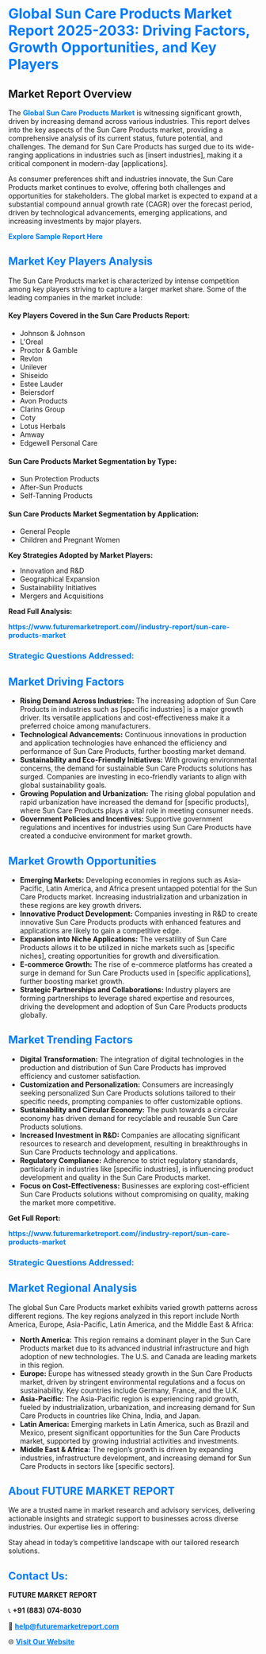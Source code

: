 <h1 style="color: #007BFF;">Global Sun Care Products Market Report 2025-2033: Driving Factors, Growth Opportunities, and Key Players</h1>

<section id="overview">
<h2>Market Report Overview</h2>
<p>The <a href="https://www.futuremarketreport.com//industry-report/sun-care-products-market" style="color: #007BFF; text-decoration: none;"><strong>Global Sun Care Products Market</strong></a> is witnessing significant growth, driven by increasing demand across various industries. This report delves into the key aspects of the Sun Care Products market, providing a comprehensive analysis of its current status, future potential, and challenges. The demand for Sun Care Products has surged due to its wide-ranging applications in industries such as [insert industries], making it a critical component in modern-day [applications].</p>
<p>As consumer preferences shift and industries innovate, the Sun Care Products market continues to evolve, offering both challenges and opportunities for stakeholders. The global market is expected to expand at a substantial compound annual growth rate (CAGR) over the forecast period, driven by technological advancements, emerging applications, and increasing investments by major players.</p>
</section>

<section id="overview">
<p><a href="https://www.futuremarketreport.com//request-sample/reportId=53328" style="color: #007BFF; text-decoration: none;"><strong>Explore Sample Report Here</strong></a></p>
</section>

<section id="key-players">
<h2 style="color: #007BFF;">Market Key Players Analysis</h2>
<p>The Sun Care Products market is characterized by intense competition among key players striving to capture a larger market share. Some of the leading companies in the market include:</p>
<h4>Key Players Covered in the Sun Care Products Report:</h4>
<ul><li>Johnson &amp; Johnson</li><li>L&#039;Oreal</li><li>Proctor &amp; Gamble</li><li>Revlon</li><li>Unilever</li><li>Shiseido</li><li>Estee Lauder</li><li>Beiersdorf</li><li>Avon Products</li><li>Clarins Group</li><li>Coty</li><li>Lotus Herbals</li><li>Amway</li><li>Edgewell Personal Care</li></ul>
<h4>Sun Care Products Market Segmentation by Type:</h4>
<ul><li>Sun Protection Products</li><li>After-Sun Products</li><li>Self-Tanning Products</li></ul>

<h4>Sun Care Products Market Segmentation by Application:</h4>
<ul><li>General People</li><li>Children and Pregnant Women</li></ul>
<p><strong>Key Strategies Adopted by Market Players:</strong></p>
<ul>
<li>Innovation and R&D</li>
<li>Geographical Expansion</li>
<li>Sustainability Initiatives</li>
<li>Mergers and Acquisitions</li>
</ul>
</section>

<section>
<p><strong>Read Full Analysis: </strong></p><a href="https://www.futuremarketreport.com//industry-report/sun-care-products-market" style="color: #007BFF; text-decoration: none;"><strong>https://www.futuremarketreport.com//industry-report/sun-care-products-market</strong></a>
<h3 style="color: #007BFF;">Strategic Questions Addressed:</h3>
</section>

<section id="driving-factors">
<h2 style="color: #007BFF;">Market Driving Factors</h2>
<ul>
<li><strong>Rising Demand Across Industries:</strong> The increasing adoption of Sun Care Products in industries such as [specific industries] is a major growth driver. Its versatile applications and cost-effectiveness make it a preferred choice among manufacturers.</li>
<li><strong>Technological Advancements:</strong> Continuous innovations in production and application technologies have enhanced the efficiency and performance of Sun Care Products, further boosting market demand.</li>
<li><strong>Sustainability and Eco-Friendly Initiatives:</strong> With growing environmental concerns, the demand for sustainable Sun Care Products solutions has surged. Companies are investing in eco-friendly variants to align with global sustainability goals.</li>
<li><strong>Growing Population and Urbanization:</strong> The rising global population and rapid urbanization have increased the demand for [specific products], where Sun Care Products plays a vital role in meeting consumer needs.</li>
<li><strong>Government Policies and Incentives:</strong> Supportive government regulations and incentives for industries using Sun Care Products have created a conducive environment for market growth.</li>
</ul>
</section>

<section id="growth-opportunities">
<h2 style="color: #007BFF;">Market Growth Opportunities</h2>
<ul>
<li><strong>Emerging Markets:</strong> Developing economies in regions such as Asia-Pacific, Latin America, and Africa present untapped potential for the Sun Care Products market. Increasing industrialization and urbanization in these regions are key growth drivers.</li>
<li><strong>Innovative Product Development:</strong> Companies investing in R&D to create innovative Sun Care Products products with enhanced features and applications are likely to gain a competitive edge.</li>
<li><strong>Expansion into Niche Applications:</strong> The versatility of Sun Care Products allows it to be utilized in niche markets such as [specific niches], creating opportunities for growth and diversification.</li>
<li><strong>E-commerce Growth:</strong> The rise of e-commerce platforms has created a surge in demand for Sun Care Products used in [specific applications], further boosting market growth.</li>
<li><strong>Strategic Partnerships and Collaborations:</strong> Industry players are forming partnerships to leverage shared expertise and resources, driving the development and adoption of Sun Care Products products globally.</li>
</ul>
</section>

<section id="trending-factors">
<h2 style="color: #007BFF;">Market Trending Factors</h2>
<ul>
<li><strong>Digital Transformation:</strong> The integration of digital technologies in the production and distribution of Sun Care Products has improved efficiency and customer satisfaction.</li>
<li><strong>Customization and Personalization:</strong> Consumers are increasingly seeking personalized Sun Care Products solutions tailored to their specific needs, prompting companies to offer customizable options.</li>
<li><strong>Sustainability and Circular Economy:</strong> The push towards a circular economy has driven demand for recyclable and reusable Sun Care Products solutions.</li>
<li><strong>Increased Investment in R&D:</strong> Companies are allocating significant resources to research and development, resulting in breakthroughs in Sun Care Products technology and applications.</li>
<li><strong>Regulatory Compliance:</strong> Adherence to strict regulatory standards, particularly in industries like [specific industries], is influencing product development and quality in the Sun Care Products market.</li>
<li><strong>Focus on Cost-Effectiveness:</strong> Businesses are exploring cost-efficient Sun Care Products solutions without compromising on quality, making the market more competitive.</li>
</ul>
</section>

<section>
<p><strong>Get Full Report: </strong></p><a href="https://www.futuremarketreport.com//industry-report/sun-care-products-market" style="color: #007BFF; text-decoration: none;"><strong>https://www.futuremarketreport.com//industry-report/sun-care-products-market</strong></a>
<h3 style="color: #007BFF;">Strategic Questions Addressed:</h3>
</section>


<section id="regional-analysis">
<h2 style="color: #007BFF;">Market Regional Analysis</h2>
<p>The global Sun Care Products market exhibits varied growth patterns across different regions. The key regions analyzed in this report include North America, Europe, Asia-Pacific, Latin America, and the Middle East & Africa:</p>
<ul>
<li><strong>North America:</strong> This region remains a dominant player in the Sun Care Products market due to its advanced industrial infrastructure and high adoption of new technologies. The U.S. and Canada are leading markets in this region.</li>
<li><strong>Europe:</strong> Europe has witnessed steady growth in the Sun Care Products market, driven by stringent environmental regulations and a focus on sustainability. Key countries include Germany, France, and the U.K.</li>
<li><strong>Asia-Pacific:</strong> The Asia-Pacific region is experiencing rapid growth, fueled by industrialization, urbanization, and increasing demand for Sun Care Products in countries like China, India, and Japan.</li>
<li><strong>Latin America:</strong> Emerging markets in Latin America, such as Brazil and Mexico, present significant opportunities for the Sun Care Products market, supported by growing industrial activities and investments.</li>
<li><strong>Middle East & Africa:</strong> The region’s growth is driven by expanding industries, infrastructure development, and increasing demand for Sun Care Products in sectors like [specific sectors].</li>
</ul>
</section>

<footer>
<h2 style="color: #007BFF;">About FUTURE MARKET REPORT</h2>
<p>We are a trusted name in market research and advisory services, delivering actionable insights and strategic support to businesses across diverse industries. Our expertise lies in offering:</p>

<p>Stay ahead in today’s competitive landscape with our tailored research solutions.</p>

<h2 style="color: #007BFF;">Contact Us:</h2>
<p><strong>FUTURE MARKET REPORT</strong></p>
<p>📞 <strong>+91 (883) 074-8030</strong></p>
<p>📧 <strong><a href="mailto:help@futuremarketreport.com" style="color: #007BFF;">help@futuremarketreport.com</a></strong></p>
<p>🌐 <strong><a href="https://www.futuremarketreport.com/" style="color: #007BFF;">Visit Our Website</a></strong></p>
</footer>